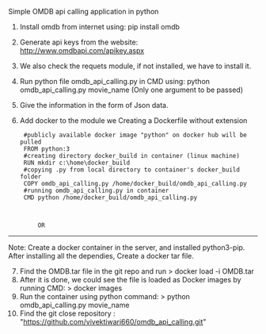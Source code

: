 Simple OMDB api calling application in python

1. Install omdb from internet using: pip install omdb
2. Generate api keys from the website: http://www.omdbapi.com/apikey.aspx
3. We also check the requets module, if not installed, we have to install it.
4. Run python file omdb_api_calling.py in CMD using: python omdb_api_calling.py movie_name  (Only one argument to be passed)
5. Give the information in the form of Json data.
6. Add docker to the module we Creating a Dockerfile without extension

		#publicly available docker image "python" on docker hub will be pulled
		FROM python:3
		#creating directory docker_build in container (linux machine)
		RUN mkdir c:\home\docker_build
		#copying .py from local directory to container's docker_build folder
		COPY omdb_api_calling.py /home/docker_build/omdb_api_calling.py
		#running omdb_api_calling.py in container
		CMD python /home/docker_build/omdb_api_calling.py



			OR
_________________________________________________________________________________

Note: Create a docker container in the server, and installed python3-pip. After installing all the dependies, Create a docker tar file.

7. Find the OMDB.tar file in the git repo and run > docker load -i OMDB.tar
8. After it is done, we could see the file is loaded as Docker images by running CMD:  > docker images
9. Run the container using python command: > python omdb_api_calling.py movie_name
10. Find the git close repository : "https://github.com/vivektiwari660/omdb_api_calling.git"
